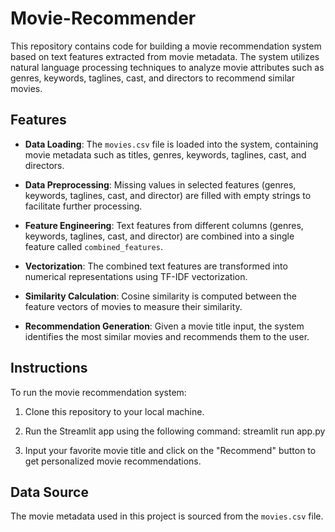 # Movie-Recommender
This repository contains code for building a movie recommendation system based on text features extracted from movie metadata. The system utilizes natural language processing techniques to analyze movie attributes such as genres, keywords, taglines, cast, and directors to recommend similar movies.

## Features

- **Data Loading**: The `movies.csv` file is loaded into the system, containing movie metadata such as titles, genres, keywords, taglines, cast, and directors.
  
- **Data Preprocessing**: Missing values in selected features (genres, keywords, taglines, cast, and director) are filled with empty strings to facilitate further processing.
  
- **Feature Engineering**: Text features from different columns (genres, keywords, taglines, cast, and director) are combined into a single feature called `combined_features`.
  
- **Vectorization**: The combined text features are transformed into numerical representations using TF-IDF vectorization.
  
- **Similarity Calculation**: Cosine similarity is computed between the feature vectors of movies to measure their similarity.

- **Recommendation Generation**: Given a movie title input, the system identifies the most similar movies and recommends them to the user.

## Instructions

To run the movie recommendation system:

1. Clone this repository to your local machine.
   
2. Run the Streamlit app using the following command:
   streamlit run app.py

3. Input your favorite movie title and click on the "Recommend" button to get personalized movie recommendations.

## Data Source

The movie metadata used in this project is sourced from the `movies.csv` file.

